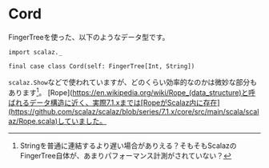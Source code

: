 # Cord

FingerTreeを使った、以下のようなデータ型です。

```tut:invisible
import scalaz._
```

```tut:silent
final case class Cord(self: FingerTree[Int, String])
```

`scalaz.Show`などで使われていますが、どのくらい効率的なのかは微妙な部分もあります[^performance]。
[Rope](https://en.wikipedia.org/wiki/Rope_(data_structure)と呼ばれるデータ構造に近く、実際7.1.xまでは[RopeがScalaz内に存在](https://github.com/scalaz/scalaz/blob/series/7.1.x/core/src/main/scala/scalaz/Rope.scala)していました。


[^performance]: Stringを普通に連結するより遅い場合がありえる？そもそもScalazのFingerTree自体が、あまりパフォーマンス計測がされていない？
